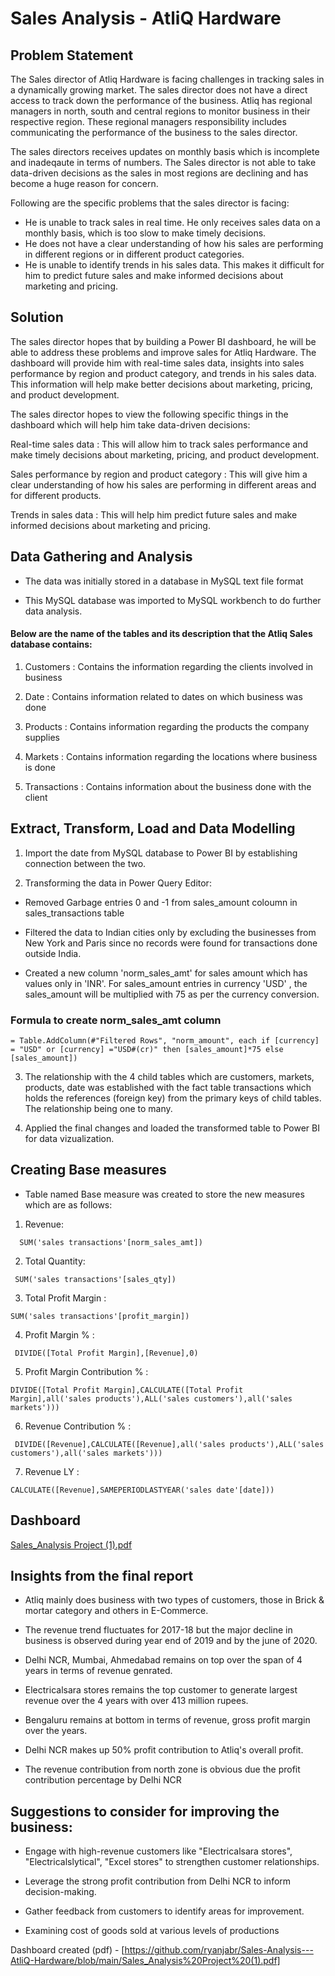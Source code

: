 # Sales Analysis - AtliQ Hardware
## Problem Statement

The Sales director of Atliq Hardware is facing challenges in tracking sales in a dynamically growing market. The sales director does not have a direct access to track down the performance of the business. Atliq has regional managers in north, south and central regions to monitor business in their respective region. These regional managers responsibility includes communicating the performance of the business to the sales director.

The sales directors receives updates on monthly basis which is incomplete and inadeqaute in terms of numbers. The Sales director is not able to take data-driven decisions as the sales in most regions are declining and has become a huge reason for concern.

Following are the specific problems that the sales director is facing:

- He is unable to track sales in real time. He only receives sales data on a monthly basis, which is too slow to make timely decisions.
- He does not have a clear understanding of how his sales are performing in different regions or in different product categories.
- He is unable to identify trends in his sales data. This makes it difficult for him to predict future sales and make informed decisions about marketing and pricing.

## Solution

The sales director hopes that by building a Power BI dashboard, he will be able to address these problems and improve sales for Atliq Hardware. The dashboard will provide him with real-time sales data, insights into sales performance by region and product category, and trends in his sales data. This information will help make better decisions about marketing, pricing, and product development.

The sales director hopes to view the following specific things in the dashboard which will help him take data-driven decisions:

Real-time sales data :
This will allow him to track sales performance and make timely decisions about marketing, pricing, and product development.

Sales performance by region and product category :
This will give him a clear understanding of how his sales are performing in different areas and for different products.

Trends in sales data :
This will help him predict future sales and make informed decisions about marketing and pricing.

## Data Gathering and Analysis

- The data was initially stored in a database in MySQL text file format

- This MySQL database was imported to MySQL workbench to do further data analysis.
  

#### Below are the name of the tables and its description that the Atliq Sales database contains:

  1) Customers :
  Contains the information regarding the clients involved in business

  2) Date :
  Contains information related to dates on which business was done

  3) Products :
  Contains information regarding the products the company supplies

  4) Markets :
  Contains information regarding the locations where business is done

  5) Transactions : 
  Contains information about the business done with the client

## Extract, Transform, Load and Data Modelling

1) Import the date from MySQL database to Power BI by establishing connection between the two.

2) Transforming the data in Power Query Editor:

- Removed Garbage entries 0 and -1 from sales_amount coloumn in sales_transactions table
  
- Filtered the data to Indian cities only by excluding the businesses from New York and Paris since no records were found for transactions done outside India.

- Created a new column 'norm_sales_amt' for sales amount which has values only in 'INR'. For sales_amount entries in currency 'USD' , the sales_amount will be multiplied with 75 as per the currency conversion.

### Formula to create norm_sales_amt column

``` dax
= Table.AddColumn(#"Filtered Rows", "norm_amount", each if [currency] = "USD" or [currency] ="USD#(cr)" then [sales_amount]*75 else [sales_amount])
```
  
3) The relationship with the 4 child tables which are customers, markets, products, date was established with the fact table transactions which holds the references (foreign key) from the primary keys of child tables. The relationship being one to many.

4) Applied the final changes and loaded the transformed table to Power BI for data vizualization.

## Creating Base measures

- Table named Base measure was created to store the new measures which are as follows:

1)  Revenue:
  ```dax
    SUM('sales transactions'[norm_sales_amt])
```

2) Total Quantity:
```dax
 SUM('sales transactions'[sales_qty])
```

3) Total Profit Margin :
```dax
SUM('sales transactions'[profit_margin])
```

4) Profit Margin % :
```dax
 DIVIDE([Total Profit Margin],[Revenue],0)
```

5) Profit Margin Contribution % :
```dax
DIVIDE([Total Profit Margin],CALCULATE([Total Profit Margin],all('sales products'),ALL('sales customers'),all('sales markets')))
```
   
6) Revenue Contribution % :
```dax
 DIVIDE([Revenue],CALCULATE([Revenue],all('sales products'),ALL('sales customers'),all('sales markets')))
```

7) Revenue LY :
```dax
CALCULATE([Revenue],SAMEPERIODLASTYEAR('sales date'[date]))
```

## Dashboard

[Sales_Analysis Project (1).pdf](https://github.com/ryanjabr/Sales-Analysis---AtliQ-Hardware/files/15213718/Sales_Analysis.Project.1.pdf)

## Insights from the final report

- Atliq mainly does business with two types of customers, those in Brick & mortar category and others in E-Commerce.

- The revenue trend fluctuates for 2017-18 but the major decline in business is observed during year end of 2019 and by the june of 2020.

- Delhi NCR, Mumbai, Ahmedabad remains on top over the span of 4 years in terms of revenue genrated.

- Electricalsara stores remains the top customer to generate largest revenue over the 4 years with over 413 million rupees.

- Bengaluru remains at bottom in terms of revenue, gross profit margin over the years.

- Delhi NCR makes up 50% profit contribution to Atliq's overall profit.

- The revenue contribution from north zone is obvious due the profit contribution percentage by Delhi NCR


## Suggestions to consider for improving the business:

- Engage with high-revenue customers like "Electricalsara stores", "Electricalslytical", "Excel stores" to strengthen customer relationships.

- Leverage the strong profit contribution from Delhi NCR to inform decision-making.

- Gather feedback from customers to identify areas for improvement.

- Examining cost of goods sold at various levels of productions

Dashboard created (pdf) - [https://github.com/ryanjabr/Sales-Analysis---AtliQ-Hardware/blob/main/Sales_Analysis%20Project%20(1).pdf]
   

 

  

